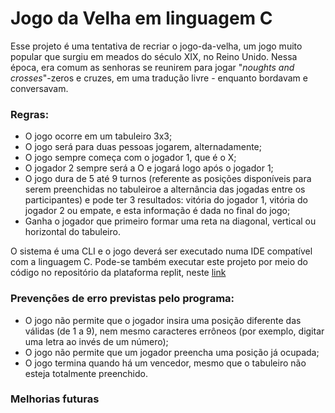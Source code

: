 # Jogo da Velha em linguagem C

Esse projeto é uma tentativa de recriar o jogo-da-velha, um jogo muito popular que surgiu em meados do século XIX, no Reino Unido. Nessa época, era comum as senhoras se reunirem para jogar "*noughts and crosses*"-zeros e cruzes, em uma tradução livre - enquanto bordavam e conversavam. 

### Regras:
- O jogo ocorre em um tabuleiro 3x3;
- O jogo será para duas pessoas jogarem, alternadamente;
- O jogo sempre começa com o jogador 1, que é o X;
- O jogador 2 sempre será a O e jogará logo após o jogador 1;
- O jogo dura de 5 até 9 turnos (referente as posições disponíveis para serem preenchidas no tabuleiroe a alternância das jogadas entre os participantes) e  pode ter 3 resultados: vitória do jogador 1, vitória do jogador 2 ou empate, e esta informação é dada no final do jogo;
- Ganha o jogador que primeiro formar uma reta na diagonal, vertical ou horizontal do tabuleiro.

O sistema é uma CLI  e o jogo deverá ser executado numa IDE compatível com a linguagem C. Pode-se também executar este projeto por meio do código no repositório da plataforma replit, neste [link](https://replit.com/@taisegoulart/JogoDaVelhaMelhorado#main.c "link")

### Prevenções de erro previstas pelo programa:
- O jogo não permite que o jogador insira uma posição diferente das válidas (de 1 a 9), nem mesmo caracteres errôneos (por exemplo, digitar uma letra ao invés de um número);
- O jogo não permite que um jogador preencha uma posição já ocupada;
- O jogo termina quando há um vencedor, mesmo que o tabuleiro não esteja totalmente preenchido.

### Melhorias futuras
